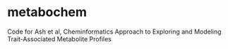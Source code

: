 # metabochem
Code for Ash et al,  Cheminformatics Approach to Exploring and Modeling Trait-Associated Metabolite Profiles
